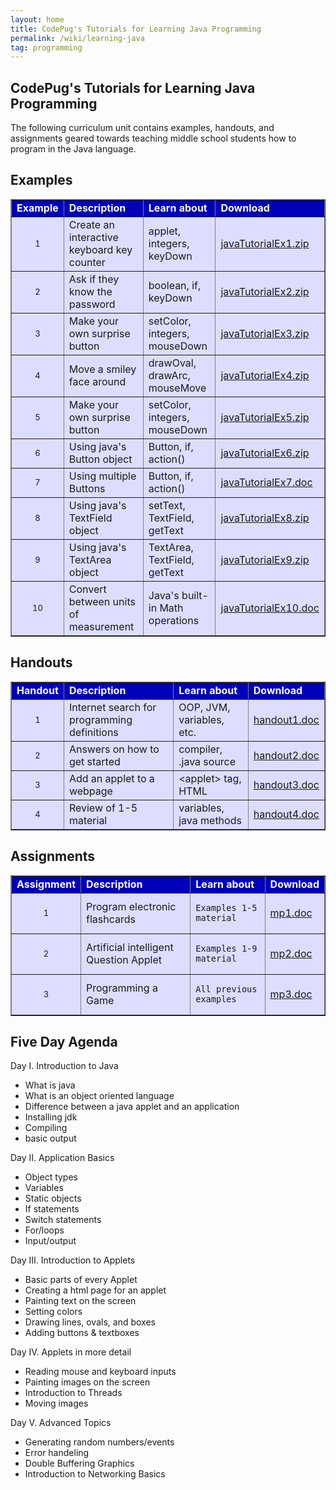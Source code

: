 ```yaml
---
layout: home
title: CodePug's Tutorials for Learning Java Programming
permalink: /wiki/learning-java
tag: programming
---
```


## CodePug's Tutorials for Learning Java Programming

The following curriculum unit contains examples, handouts, and assignments geared towards teaching middle school students how to program in the Java language. 

## Examples

<html>
<table border="1" bgcolor="#ddddff"><tr bgcolor="#0000BB"><td>
<font color="#ffffff">
<b>Example</b>
</font>
</td><td>

<font color="#ffffff">
<b>Description</b>
</font>
</td><td>
<font color="#ffffff">
<b>Learn about</b>
</font>
</td><td>
<font color="#ffffff">
<b>Download</b>
</font>

</td></tr><tr><td>
<center>

<font size="-1">
	1
</font>
</center>
</td><td>
	Create an interactive keyboard key counter
</td><td>
	applet, integers, keyDown
</td><td>
<a href="../downloads/javaTutorialEx1.zip">javaTutorialEx1.zip</a>

</td></tr><tr><td>
<center>

<font size="-1">
	2
</font>
</center>
</td><td>
	Ask if they know the password
</td><td>
	boolean, if, keyDown
</td><td>
<a href="../downloads/javaTutorialEx2.zip">javaTutorialEx2.zip</a>

</td></tr><tr><td>
<center>

<font size="-1">
	3
</font>
</center>
</td><td>
	Make your own surprise button
</td><td>
	setColor, integers, mouseDown
</td><td>
<a href="../downloads/javaTutorialEx3.zip">javaTutorialEx3.zip</a>

</td></tr><tr><td>
<center>

<font size="-1">
	4
</font>
</center>
</td><td>
	Move a smiley face around
</td><td>
	drawOval, drawArc, mouseMove
</td><td>
<a href="../downloads/javaTutorialEx4.zip">javaTutorialEx4.zip</a>


</td></tr><tr><td>

<center>
<font size="-1">
	5
</font>
</center>
</td><td>
	Make your own surprise button
</td><td>
	setColor, integers, mouseDown
</td><td>
<a href="../downloads/javaTutorialEx5.zip">javaTutorialEx5.zip</a>

</td></tr><tr><td>

<center>
<font size="-1">
	6
</font>
</center>
</td><td>
	Using java's Button object
</td><td>
	Button, if, action()
</td><td>
<a href="../downloads/javaTutorialEx6.zip">javaTutorialEx6.zip</a>

</td></tr><tr><td>

<center>
<font size="-1">
	7
</font>
</center>
</td><td>
	Using multiple Buttons 
</td><td>
	Button, if, action()
</td><td>
<a href="../downloads/javaTutorialEx7.doc">javaTutorialEx7.doc</a>

</td></tr><tr><td>

<center>
<font size="-1">
	8
</font>
</center>
</td><td>
	Using java's TextField object
</td><td>
	setText, TextField, getText
</td><td>
<a href="../downloads/javaTutorialEx8.zip">javaTutorialEx8.zip</a>

</td></tr><tr><td>

<center>
<font size="-1">
	9
</font>
</center>
</td><td>
	Using java's TextArea object
</td><td>
	TextArea, TextField, getText
</td><td>
<a href="../downloads/javaTutorialEx9.zip">javaTutorialEx9.zip</a>

</td></tr><tr><td>

<center>
<font size="-1">
	10
</font>
</center>
</td><td>
	Convert between units of measurement
</td><td>
	Java's built-in Math operations
</td><td>
<a href="../downloads/javaTutorialEx10.doc">javaTutorialEx10.doc</a>

</td></tr></table>
</html>

## Handouts
<html>
<table border="1" bgcolor="#ddddff"><tr bgcolor="#0000BB"><td>
<font color="#ffffff">
<b>Handout</b>
</font>
</td><td>
<font color="#ffffff">
<b>Description</b>
</font>
</td><td>

<font color="#ffffff">
<b>Learn about</b>
</font>
</td><td>
<font color="#ffffff">
<b>Download</b>
</font>

</td></tr><tr><td>
<center>
<font size="-1">
	1
</font>
</center>

</td><td>
	Internet search for programming definitions
</td><td>
	OOP, JVM, variables, etc.
</td><td>
<a href="../downloads/handout1.doc">handout1.doc</a>

</td></tr><tr><td>
<center>
<font size="-1">
	2
</font>
</center>

</td><td>
	Answers on how to get started
</td><td>
	compiler, .java source
</td><td>
<a href="../downloads/handout2.doc">handout2.doc</a>

</td></tr><tr><td>
<center>
<font size="-1">
	3
</font>
</center>

</td><td>
	Add an applet to a webpage
</td><td>
	&lt;applet&gt; tag, HTML
</td><td>
<a href="../downloads/handout3.doc">handout3.doc</a>

</td></tr><tr><td>
<center>
<font size="-1">
	4

</font>
</center>
</td><td>
	Review of 1-5 material
</td><td>
	variables, java methods
</td><td>
<a href="../downloads/handout4.doc">handout4.doc</a>

</td></tr></table>
</ul>
</html>

## Assignments
<html>
<table border="1" bgcolor="#ddddff"><tr bgcolor="#0000BB"><td>
<font color="#ffffff">
<b>Assignment</b>
</font>
</td><td>
<font color="#ffffff">
<b>Description</b>
</font>
</td><td>
<font color="#ffffff">
<b>Learn about</b>
</font>

</td><td>
<font color="#ffffff">
<b>Download</b>
</font>

</td></tr><tr><td>
<center>
<font size="-1">
	1
</font>
</center>
</td><td>
	Program electronic flashcards
</td><td>

	Examples 1-5 material
</td><td>
<a href="../downloads/mp1.doc">mp1.doc</a>

</td></tr><tr><td>
<center>
<font size="-1">
	2
</font>
</center>
</td><td>
	Artificial intelligent Question Applet
</td><td>

	Examples 1-9 material
</td><td>
<a href="../downloads/mp2.doc">mp2.doc</a>

</td></tr><tr><td>
<center>
<font size="-1">
	3
</font>
</center>
</td><td>
	Programming a Game
	</td><td>

	All previous examples
</td><td>
<a href="../downloads/mp3.doc">mp3.doc</a>

</td></tr></table>
</html>

## Five Day Agenda

Day I. Introduction to Java
  * What is java
  * What is an object oriented language
  * Difference between a java applet and an application
  * Installing jdk
  * Compiling
  * basic output

Day II. Application Basics
  * Object types
  * Variables
  * Static objects
  * If statements
  * Switch statements
  * For/loops
  * Input/output

Day III. Introduction to Applets
  * Basic parts of every Applet
  * Creating a html page for an applet
  * Painting text on the screen
  * Setting colors
  * Drawing lines, ovals, and boxes 
  * Adding buttons & textboxes

Day IV. Applets in more detail
  * Reading mouse and keyboard inputs
  * Painting images on the screen
  * Introduction to Threads
  * Moving images

Day V. Advanced Topics
  * Generating random numbers/events
  * Error handeling
  * Double Buffering Graphics
  * Introduction to Networking Basics
